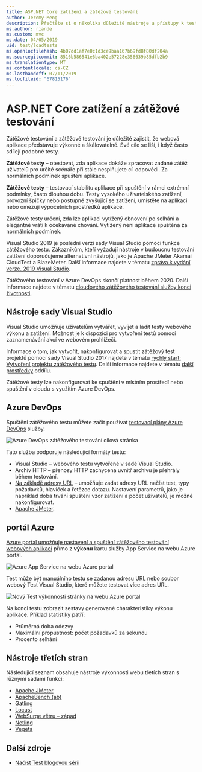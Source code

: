 ```yaml
---
title: ASP.NET Core zatížení a zátěžové testování
author: Jeremy-Meng
description: Přečtěte si o několika důležité nástroje a přístupy k testování zatížení a zátěžové testování aplikací pro ASP.NET Core.
ms.author: riande
ms.custom: mvc
ms.date: 04/05/2019
uid: test/loadtests
ms.openlocfilehash: 4b07dd1af7e0c1d3ce9baa167b69fd8f80df204a
ms.sourcegitcommit: 8516b586541e6ba402e57228e356639b85dfb2b9
ms.translationtype: MT
ms.contentlocale: cs-CZ
ms.lasthandoff: 07/11/2019
ms.locfileid: "67815176"
---
```

# <a name="aspnet-core-loadstress-testing"></a>ASP.NET Core zatížení a zátěžové testování

Zátěžové testování a zátěžové testování je důležité zajistit, že webová aplikace představuje výkonné a škálovatelné. Své cíle se liší, i když často sdílejí podobné testy.

**Zátěžové testy** &ndash; otestovat, zda aplikace dokáže zpracovat zadané zátěž uživatelů pro určité scénáře při stále nesplňujete cíl odpovědi. Za normálních podmínek spuštění aplikace.

**Zátěžové testy** &ndash; testovací stabilitu aplikace při spuštění v rámci extrémní podmínky, často dlouhou dobu. Testy vysokého uživatelského zatížení, provozní špičky nebo postupně zvyšující se zatížení, umístěte na aplikaci nebo omezují výpočetních prostředků aplikace.

Zátěžové testy určení, zda lze aplikaci vytížený obnovení po selhání a elegantně vrátí k očekávané chování. Vytížený není aplikace spuštěna za normálních podmínek.

Visual Studio 2019 je poslední verzi sady Visual Studio pomocí funkce zátěžového testu. Zákazníkům, kteří vyžadují nástroje v budoucnu testování zatížení doporučujeme alternativní nástrojů, jako je Apache JMeter Akamai CloudTest a BlazeMeter. Další informace najdete v tématu [zpráva k vydání verze. 2019 Visual Studio](/visualstudio/releases/2019/release-notes-v16.0#test-tools).

Zátěžového testování v Azure DevOps skončí platnost během 2020. Další informace najdete v tématu [cloudového zátěžového testování služby konci životnosti](https://devblogs.microsoft.com/devops/cloud-based-load-testing-service-eol/).

## <a name="visual-studio-tools"></a>Nástroje sady Visual Studio

Visual Studio umožňuje uživatelům vytvářet, vyvíjet a ladit testy webového výkonu a zatížení. Možnost je k dispozici pro vytvoření testů pomocí zaznamenávání akcí ve webovém prohlížeči.

Informace o tom, jak vytvořit, nakonfigurovat a spustit zátěžový test projektů pomocí sady Visual Studio 2017 najdete v tématu [rychlý start: Vytvoření projektu zátěžového testu](/visualstudio/test/quickstart-create-a-load-test-project?view=vs-2017). Další informace najdete v tématu [další prostředky](#additional-resources) oddílu.

Zátěžové testy lze nakonfigurovat ke spuštění v místním prostředí nebo spuštění v cloudu s využitím Azure DevOps.

## <a name="azure-devops"></a>Azure DevOps

Spuštění zátěžového testu můžete začít používat [testovací plány Azure DevOps](/azure/devops/test/load-test/index?view=vsts) služby.

![Azure DevOps zátěžového testování cílová stránka](./load-tests/_static/azure-devops-load-test.png)

Tato služba podporuje následující formáty testu:

* Visual Studio &ndash; webového testu vytvořené v sadě Visual Studio.
* Archiv HTTP &ndash; přenosy HTTP zachycena uvnitř archivu je přehrály během testování.
* [Na základě adresy URL](/azure/devops/test/load-test/get-started-simple-cloud-load-test?view=vsts) &ndash; umožňuje zadat adresy URL načíst test, typy požadavků, hlaviček a řetězce dotazu. Nastavení parametrů, jako je například doba trvání spuštění vzor zatížení a počet uživatelů, je možné nakonfigurovat.
* [Apache JMeter](https://jmeter.apache.org/).

## <a name="azure-portal"></a>portál Azure

[Azure portal umožňuje nastavení a spuštění zátěžového testování webových aplikací](/azure/devops/test/load-test/app-service-web-app-performance-test?view=vsts) přímo z **výkonu** kartu služby App Service na webu Azure portal.

![Azure App Service na webu Azure portal](./load-tests/_static/azure-appservice-perf-test.png)

Test může být manuálního testu se zadanou adresu URL nebo soubor webový Test Visual Studio, které můžete testovat více adres URL.

![Nový Test výkonnosti stránky na webu Azure portal](./load-tests/_static/azure-appservice-perf-test-config.png)

Na konci testu zobrazit sestavy generované charakteristiky výkonu aplikace. Příklad statistiky patří:

* Průměrná doba odezvy
* Maximální propustnost: počet požadavků za sekundu
* Procento selhání

## <a name="third-party-tools"></a>Nástroje třetích stran

Následující seznam obsahuje nástroje výkonnosti webu třetích stran s různými sadami funkcí:

* [Apache JMeter](https://jmeter.apache.org/)
* [ApacheBench (ab)](https://httpd.apache.org/docs/2.4/programs/ab.html)
* [Gatling](https://gatling.io/)
* [Locust](https://locust.io/)
* [WebSurge větru – západ](https://websurge.west-wind.com/)
* [Netling](https://github.com/hallatore/Netling)
* [Vegeta](https://github.com/tsenart/vegeta)

## <a name="additional-resources"></a>Další zdroje

* [Načíst Test blogovou sérii](https://blogs.msdn.microsoft.com/charles_sterling/2015/06/01/load-test-series-part-i-creating-web-performance-tests-for-a-load-test/)
